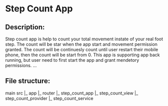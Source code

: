 # Step Count App

Description:
------------
Step count app is help to count your total movement instate of your real foot step. The count will be star when the app start and movement permission granted. The count will be continuesly count until user restart their mobile phone, then the count will be start from 0. This app is supporting app back running, but user need to first start the app and grant mendetory permissions. ...

File structure:
---------------
main
src
 |_ app
 |_ router
 |_ step_count_app
     |_ step_count_view
     |_ step_count_provider
     |_ step_count_service

